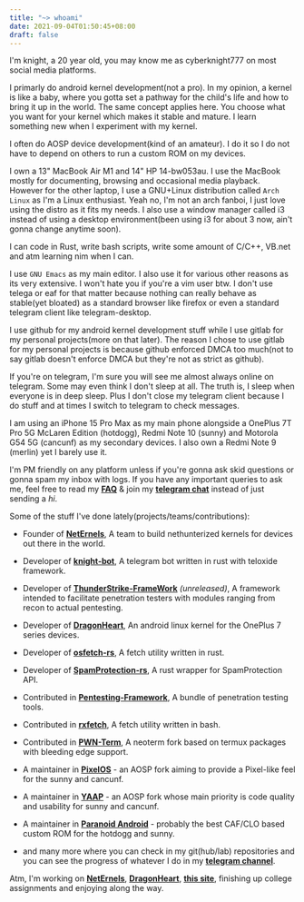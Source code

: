 ```yaml
---
title: "~> whoami"
date: 2021-09-04T01:50:45+08:00
draft: false
---
```


I'm knight, a 20 year old, you may know me as cyberknight777 on most social media platforms.

I primarly do android kernel development(not a pro). In my opinion, a kernel is like a baby, where you gotta set a pathway for the child's life and how to bring it up in the world. The same concept applies here. You choose what you want for your kernel which makes it stable and mature. I learn something new when I experiment with my kernel.

I often do AOSP device development(kind of an amateur). I do it so I do not have to depend on others to run a custom ROM on my devices.

I own a 13" MacBook Air M1 and 14" HP 14-bw053au. I use the MacBook mostly for documenting, browsing and occasional media playback. However for the other laptop, I use a GNU+Linux distribution called ```Arch Linux``` as I'm a Linux enthusiast. Yeah no, I'm not an arch fanboi, I just love using the distro as it fits my needs. I also use a window manager called i3 instead of using a desktop environment(been using i3 for about 3 now, ain't gonna change anytime soon).

I can code in Rust, write bash scripts, write some amount of C/C++, VB.net and atm learning nim when I can.

I use ```GNU Emacs``` as my main editor. I also use it for various other reasons as its very extensive. I won't hate you if you're a vim user btw. I don't use telega or eaf for that matter because nothing can really behave as stable(yet bloated) as a standard browser like firefox or even a standard telegram client like telegram-desktop.

I use github for my android kernel development stuff while I use gitlab for my personal projects(more on that later). The reason I chose to use gitlab for my personal projects is because github enforced DMCA too much(not to say gitlab doesn't enforce DMCA but they're not as strict as github).

If you're on telegram, I'm sure you will see me almost always online on telegram. Some may even think I don't sleep at all. The truth is, I sleep when everyone is in deep sleep. Plus I don't close my telegram client because I do stuff and at times I switch to telegram to check messages.

I am using an iPhone 15 Pro Max as my main phone alongside a OnePlus 7T Pro 5G McLaren Edition (hotdogg), Redmi Note 10 (sunny) and Motorola G54 5G (cancunf) as my secondary devices. I also own a Redmi Note 9 (merlin) yet I barely use it.

I'm PM friendly on any platform unless if you're gonna ask skid questions or gonna spam my inbox with logs. If you have any important queries to ask me, feel free to read my **[FAQ](https://cyberknight777.dev/faq)** & join my **[telegram chat](https://t.me/knightschat)** instead of just sending a *hi*.

Some of the stuff I've done lately(projects/teams/contributions): 

* Founder of **[NetErnels](https://github.com/neternels)**, A team to build nethunterized kernels for devices out there in the world.
* Developer of **[knight-bot](https://gitlab.com/cyberknight777/knight-bot)**, A telegram bot written in rust with teloxide framework.
* Developer of **[ThunderStrike-FrameWork](https://gitlab.com/cyberknight777/thunderstrike-framework)** *(unreleased)*, A framework intended to facilitate penetration testers with modules ranging from recon to actual pentesting.
* Developer of **[DragonHeart](https://github.com/cyberknight777/dragonheart_kernel_oneplus_sm8150)**, An android linux kernel for the OnePlus 7 series devices.
* Developer of **[osfetch-rs](https://gitlab.com/cyberknight777/osfetch-rs)**, A fetch utility written in rust.
* Developer of **[SpamProtection-rs](https://github.com/intellivoid/spamprotection-rust)**, A rust wrapper for SpamProtection API.
* Contributed in **[Pentesting-Framework](https://github.com/abhackerofficial/pentesting-framework)**, A bundle of penetration testing tools.
* Contributed in **[rxfetch](https://github.com/mangeshrex/rxfetch)**, A fetch utility written in bash.
* Contributed in **[PWN-Term](https://github.com/pwn-term)**, A neoterm fork based on termux packages with bleeding edge support.
* A maintainer in **[PixelOS](https://pixelos.net)** - an AOSP fork aiming to provide a Pixel-like feel for the sunny and cancunf.
* A maintainer in **[YAAP](https://robotwombat.github.io/YAAP-website/)** - an AOSP fork whose main priority is code quality and usability for sunny and cancunf.
* A maintainer in **[Paranoid Android](https://paranoidandroid.co)** - probably the best CAF/CLO based custom ROM for the hotdogg and sunny.

* and many more where you can check in my git(hub/lab) repositories and you can see the progress of whatever I do in my **[telegram channel](https://t.me/cyberknight_777)**.

Atm, I'm working on **[NetErnels](https://github.com/neternels)**, **[DragonHeart](https://github.com/cyberknight777/dragonheart_kernel_oneplus_sm8150)**, **[this site](https://cyberknight777.dev)**, finishing up college assignments and enjoying along the way.
